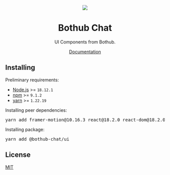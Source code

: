 <p align="center">
  <img src="https://bothub.chat/icon-144x144.png" />
</p>
<h1 align="center">Bothub Chat</h1>
<p align="center">UI Components from Bothub.</p>
<p align="center">
  <a href="https://bothub-docs.vercel.app/">Documentation</a>
</p>

<h2>Installing</h2>
<p>Preliminary requirements:</p>
<ul>
    <li><a href="https://nodejs.org/">Node.js</a> >= <code>18.12.1</code></li>
    <li><a href="https://www.npmjs.com/">npm</a> >= <code>9.1.2</code></li>
    <li><a href="https://yarnpkg.com/">yarn</a> >= <code>1.22.19</code></li>
</ul>
<p>Installing peer dependencies:</p>
<pre>yarn add framer-motion@10.16.3 react@18.2.0 react-dom@18.2.0 styled-components@6.0.7 react-helmet@6.1.0 swiper@10.2.0 normalize.css@8.0.1 react-slider@2.0.6 react-markdown@8.0.5 highlight.js@11.9.0 react-highlight@0.15.0 react-contenteditable@3.3.7</pre>
<p>Installing package:</p>
<pre>yarn add @bothub-chat/ui</pre>


<h2>License</h2>
<p><a href="https://github.com/matbea-dev/bothub/blob/main/LICENSE">MIT</a></p>